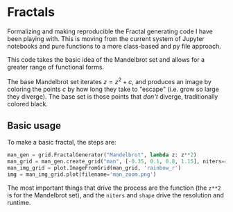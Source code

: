 # Fractals

Formalizing and making reproducible the Fractal generating code I have been playing with. This is moving from the current system of Jupyter notebooks and pure functions to a more class-based and py file approach.

This code takes the basic idea of the Mandelbrot set and allows for a greater range of functional forms.

The base Mandelbrot set iterates $z = z^2  + c$, and produces an image by coloring the points $c$ by how long they take to "escape" (i.e. grow so large they diverge). The base set is those points that _don't_ diverge, traditionally colored black.

## Basic usage
To make a basic fractal, the steps are:

```python
man_gen = grid.FractalGenerator("Mandelbrot", lambda z: z**2)
man_grid = man_gen.create_grid("man", [-0.35, 0.1, 0.8, 1.15], niters=400, shape=(500,500))
man_img_grid = plot.ImageFromGrid(man_grid, 'rainbow_r')
img = man_img_grid.plot(filename='man_zoom.png')
```

The most important things that drive the process are the function (the `z**2` is for the Mandelbrot set), and the `niters` and `shape` drive the resolution and runtime.
